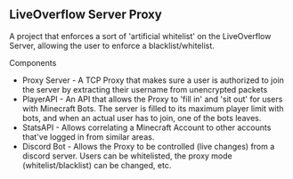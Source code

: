 LiveOverflow Server Proxy
------------
A project that enforces a sort of 'artificial whitelist' on the LiveOverflow Server, allowing the user to enforce a blacklist/whitelist.

Components
- Proxy Server - A TCP Proxy that makes sure a user is authorized to join the server by extracting their username from unencrypted packets
- PlayerAPI - An API that allows the Proxy to 'fill in' and 'sit out' for users with Minecraft Bots. The server is filled to its maximum player limit with bots, and when an actual user has to join, one of the bots leaves.
- StatsAPI - Allows correlating a Minecraft Account to other accounts that've logged in from similar areas.
- Discord Bot - Allows the Proxy to be controlled (live changes) from a discord server. Users can be whitelisted, the proxy mode (whitelist/blacklist) can be changed, etc.